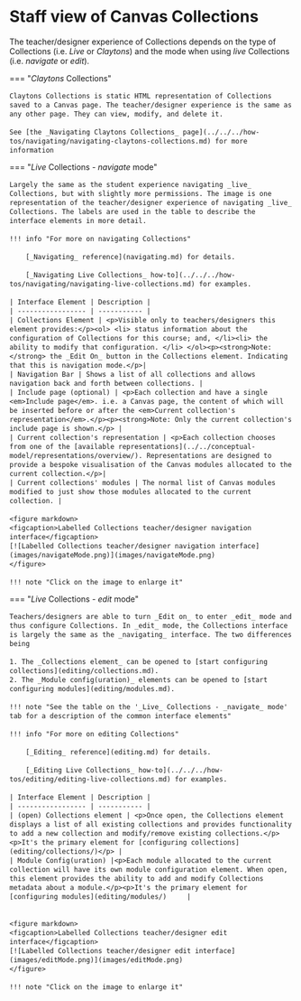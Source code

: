 # Staff view of Canvas Collections

The teacher/designer experience of Collections depends on the type of Collections (i.e. _Live_ or _Claytons_) and the mode when using _live_ Collections (i.e. _navigate_ or _edit_).

=== "_Claytons_ Collections" 

	Claytons Collections is static HTML representation of Collections saved to a Canvas page. The teacher/designer experience is the same as any other page. They can view, modify, and delete it.
	
	See [the _Navigating Claytons Collections_ page](../../../how-tos/navigating/navigating-claytons-collections.md) for more information


=== "_Live_ Collections - _navigate_ mode"

	Largely the same as the student experience navigating _live_ Collections, but with slightly more permissions. The image is one representation of the teacher/designer experience of navigating _live_ Collections. The labels are used in the table to describe the interface elements in more detail.
	
	!!! info "For more on navigating Collections"

		[_Navigating_ reference](navigating.md) for details.

		[_Navigating Live Collections_ how-to](../../../how-tos/navigating/navigating-live-collections.md) for examples.

	| Interface Element | Description |
	| ----------------- | ----------- |
	| Collections Element | <p>Visible only to teachers/designers this element provides:</p><ol> <li> status information about the configuration of Collections for this course; and, </li><li> the ability to modify that configuration. </li> </ol><p><strong>Note:</strong> the _Edit On_ button in the Collections element. Indicating that this is navigation mode.</p>|
	| Navigation Bar | Shows a list of all collections and allows navigation back and forth between collections. |
	| Include page (optional) | <p>Each collection and have a single <em>Include page</em>. i.e. a Canvas page, the content of which will be inserted before or after the <em>Current collection's representation</em>.</p><p><strong>Note: Only the current collection's include page is shown.</p> | 
	| Current collection's representation | <p>Each collection chooses from one of the [available representations](../../conceptual-model/representations/overview/). Representations are designed to provide a bespoke visualisation of the Canvas modules allocated to the current collection.</p>|
	| Current collections' modules | The normal list of Canvas modules modified to just show those modules allocated to the current collection. | 

	<figure markdown>
	<figcaption>Labelled Collections teacher/designer navigation interface</figcaption>
	[![Labelled Collections teacher/designer navigation interface](images/navigateMode.png)](images/navigateMode.png)
	</figure>

	!!! note "Click on the image to enlarge it"
	

=== "_Live_ Collections - _edit_ mode"

	Teachers/designers are able to turn _Edit on_ to enter _edit_ mode and thus configure Collections. In _edit_ mode, the Collections interface is largely the same as the _navigating_ interface. The two differences being
	
	1. The _Collections element_ can be opened to [start configuring collections](editing/collections.md).
	2. The _Module config(uration)_ elements can be opened to [start configuring modules](editing/modules.md).

	!!! note "See the table on the '_Live_ Collections - _navigate_ mode' tab for a description of the common interface elements"
	
	!!! info "For more on editing Collections"
	
		[_Editing_ reference](editing.md) for details.

		[_Editing Live Collections_ how-to](../../../how-tos/editing/editing-live-collections.md) for examples.

	| Interface Element | Description |
	| ----------------- | ----------- |
	| (open) Collections element | <p>Once open, the Collections element displays a list of all existing collections and provides functionality to add a new collection and modify/remove existing collections.</p><p>It's the primary element for [configuring collections](editing/collections/)</p> |
	| Module Config(uration) |<p>Each module allocated to the current collection will have its own module configuration element. When open, this element provides the ability to add and modify Collections metadata about a module.</p><p>It's the primary element for [configuring modules](editing/modules/) 	|


	<figure markdown>
	<figcaption>Labelled Collections teacher/designer edit interface</figcaption>
	[![Labelled Collections teacher/designer edit interface](images/editMode.png)](images/editMode.png)
	</figure>

	!!! note "Click on the image to enlarge it"